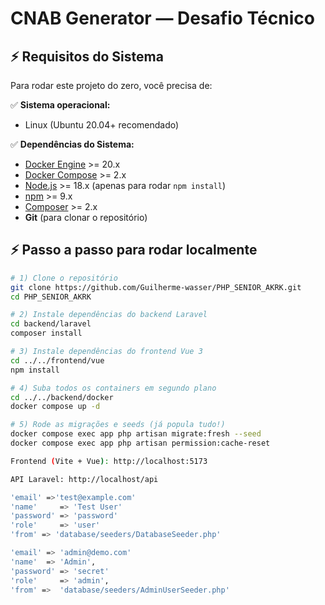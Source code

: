 # CNAB Generator — Desafio Técnico

## ⚡ Requisitos do Sistema

Para rodar este projeto do zero, você precisa de:

✅ **Sistema operacional:**  
- Linux (Ubuntu 20.04+ recomendado)

✅ **Dependências do Sistema:**  
- [Docker Engine](https://docs.docker.com/engine/install/) >= 20.x  
- [Docker Compose](https://docs.docker.com/compose/install/) >= 2.x  
- [Node.js](https://nodejs.org/) >= 18.x (apenas para rodar `npm install`)  
- [npm](https://www.npmjs.com/) >= 9.x  
- [Composer](https://getcomposer.org/download/) >= 2.x  
- **Git** (para clonar o repositório)

## ⚡ Passo a passo para rodar localmente

```bash
# 1) Clone o repositório
git clone https://github.com/Guilherme-wasser/PHP_SENIOR_AKRK.git
cd PHP_SENIOR_AKRK

# 2) Instale dependências do backend Laravel
cd backend/laravel
composer install

# 3) Instale dependências do frontend Vue 3
cd ../../frontend/vue
npm install

# 4) Suba todos os containers em segundo plano
cd ../../backend/docker
docker compose up -d

# 5) Rode as migrações e seeds (já popula tudo!)
docker compose exec app php artisan migrate:fresh --seed
docker compose exec app php artisan permission:cache-reset

Frontend (Vite + Vue): http://localhost:5173

API Laravel: http://localhost/api

'email' =>'test@example.com'
'name'     => 'Test User'
'password' => 'password'
'role'     => 'user'
'from' => 'database/seeders/DatabaseSeeder.php'

'email' => 'admin@demo.com'
'name'  => 'Admin',
'password' => 'secret'
'role'     => 'admin',
'from' =>  'database/seeders/AdminUserSeeder.php'

            